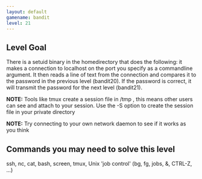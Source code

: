 ```yaml
---
layout: default
gamename: bandit
level: 21
---
```

Level Goal
----------
There is a setuid binary in the homedirectory that does the
following: it makes a connection to localhost on the port you
specify as a commandline argument. It then reads a line of text from
the connection and compares it to the password in the previous level
(bandit20). If the password is correct, it will transmit the
password for the next level (bandit21).

 **NOTE:** Tools like tmux create a session file in /tmp , this means other users
 can see and attach to your session. Use the -S option to create the session file
 in your private directory

 **NOTE:** Try connecting to your own network daemon to see if it
works as you think

Commands you may need to solve this level
-----------------------------------------
ssh, nc, cat, bash, screen, tmux, Unix 'job control' (bg, fg, jobs, &, CTRL-Z, ...)

